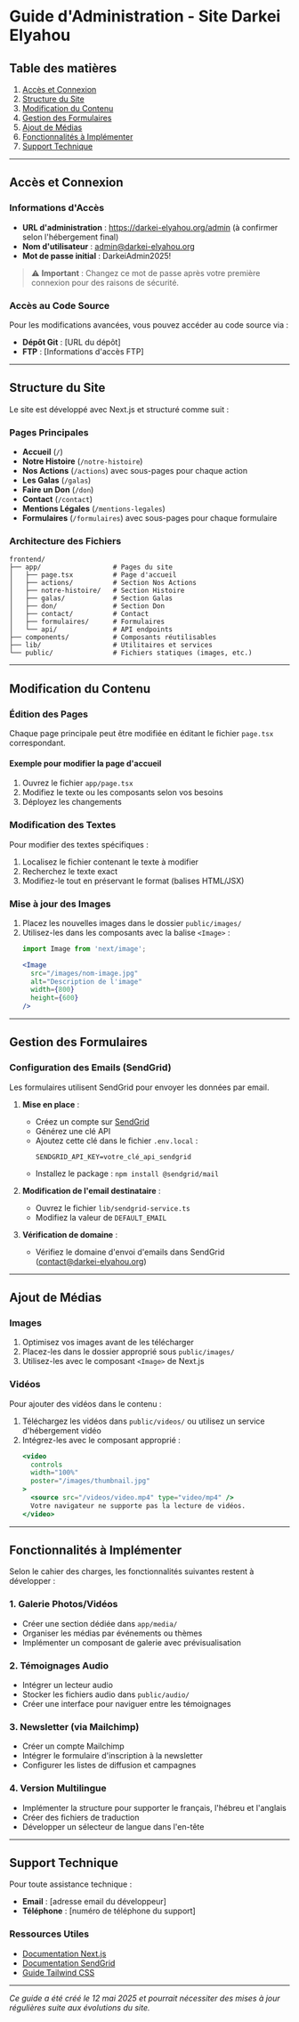 # Guide d'Administration - Site Darkei Elyahou

## Table des matières
1. [Accès et Connexion](#accès-et-connexion)
2. [Structure du Site](#structure-du-site)
3. [Modification du Contenu](#modification-du-contenu)
4. [Gestion des Formulaires](#gestion-des-formulaires)
5. [Ajout de Médias](#ajout-de-médias)
6. [Fonctionnalités à Implémenter](#fonctionnalités-à-implémenter)
7. [Support Technique](#support-technique)

---

## Accès et Connexion

### Informations d'Accès
- **URL d'administration** : https://darkei-elyahou.org/admin (à confirmer selon l'hébergement final)
- **Nom d'utilisateur** : admin@darkei-elyahou.org
- **Mot de passe initial** : DarkeiAdmin2025!

> ⚠️ **Important** : Changez ce mot de passe après votre première connexion pour des raisons de sécurité.

### Accès au Code Source
Pour les modifications avancées, vous pouvez accéder au code source via :
- **Dépôt Git** : [URL du dépôt]
- **FTP** : [Informations d'accès FTP]

---

## Structure du Site

Le site est développé avec Next.js et structuré comme suit :

### Pages Principales
- **Accueil** (`/`)
- **Notre Histoire** (`/notre-histoire`)
- **Nos Actions** (`/actions`) avec sous-pages pour chaque action
- **Les Galas** (`/galas`)
- **Faire un Don** (`/don`)
- **Contact** (`/contact`)
- **Mentions Légales** (`/mentions-legales`)
- **Formulaires** (`/formulaires`) avec sous-pages pour chaque formulaire

### Architecture des Fichiers
```
frontend/
├── app/                  # Pages du site
│   ├── page.tsx          # Page d'accueil
│   ├── actions/          # Section Nos Actions
│   ├── notre-histoire/   # Section Histoire
│   ├── galas/            # Section Galas
│   ├── don/              # Section Don
│   ├── contact/          # Contact
│   ├── formulaires/      # Formulaires
│   └── api/              # API endpoints
├── components/           # Composants réutilisables
├── lib/                  # Utilitaires et services
└── public/               # Fichiers statiques (images, etc.)
```

---

## Modification du Contenu

### Édition des Pages
Chaque page principale peut être modifiée en éditant le fichier `page.tsx` correspondant.

#### Exemple pour modifier la page d'accueil
1. Ouvrez le fichier `app/page.tsx`
2. Modifiez le texte ou les composants selon vos besoins
3. Déployez les changements

### Modification des Textes
Pour modifier des textes spécifiques :
1. Localisez le fichier contenant le texte à modifier
2. Recherchez le texte exact
3. Modifiez-le tout en préservant le format (balises HTML/JSX)

### Mise à jour des Images
1. Placez les nouvelles images dans le dossier `public/images/`
2. Utilisez-les dans les composants avec la balise `<Image>` :
   ```jsx
   import Image from 'next/image';
   
   <Image 
     src="/images/nom-image.jpg" 
     alt="Description de l'image" 
     width={800} 
     height={600} 
   />
   ```

---

## Gestion des Formulaires

### Configuration des Emails (SendGrid)
Les formulaires utilisent SendGrid pour envoyer les données par email.

1. **Mise en place** :
   - Créez un compte sur [SendGrid](https://sendgrid.com/)
   - Générez une clé API
   - Ajoutez cette clé dans le fichier `.env.local` :
     ```
     SENDGRID_API_KEY=votre_clé_api_sendgrid
     ```
   - Installez le package : `npm install @sendgrid/mail`

2. **Modification de l'email destinataire** :
   - Ouvrez le fichier `lib/sendgrid-service.ts`
   - Modifiez la valeur de `DEFAULT_EMAIL`

3. **Vérification de domaine** :
   - Vérifiez le domaine d'envoi d'emails dans SendGrid (contact@darkei-elyahou.org)

---

## Ajout de Médias

### Images
1. Optimisez vos images avant de les télécharger
2. Placez-les dans le dossier approprié sous `public/images/`
3. Utilisez-les avec le composant `<Image>` de Next.js

### Vidéos
Pour ajouter des vidéos dans le contenu :
1. Téléchargez les vidéos dans `public/videos/` ou utilisez un service d'hébergement vidéo
2. Intégrez-les avec le composant approprié :
   ```jsx
   <video 
     controls 
     width="100%" 
     poster="/images/thumbnail.jpg"
   >
     <source src="/videos/video.mp4" type="video/mp4" />
     Votre navigateur ne supporte pas la lecture de vidéos.
   </video>
   ```

---

## Fonctionnalités à Implémenter

Selon le cahier des charges, les fonctionnalités suivantes restent à développer :

### 1. Galerie Photos/Vidéos
- Créer une section dédiée dans `app/media/`
- Organiser les médias par événements ou thèmes
- Implémenter un composant de galerie avec prévisualisation

### 2. Témoignages Audio
- Intégrer un lecteur audio
- Stocker les fichiers audio dans `public/audio/`
- Créer une interface pour naviguer entre les témoignages

### 3. Newsletter (via Mailchimp)
- Créer un compte Mailchimp
- Intégrer le formulaire d'inscription à la newsletter
- Configurer les listes de diffusion et campagnes

### 4. Version Multilingue
- Implémenter la structure pour supporter le français, l'hébreu et l'anglais
- Créer des fichiers de traduction
- Développer un sélecteur de langue dans l'en-tête

---

## Support Technique

Pour toute assistance technique :
- **Email** : [adresse email du développeur]
- **Téléphone** : [numéro de téléphone du support]

### Ressources Utiles
- [Documentation Next.js](https://nextjs.org/docs)
- [Documentation SendGrid](https://docs.sendgrid.com/)
- [Guide Tailwind CSS](https://tailwindcss.com/docs)

---

*Ce guide a été créé le 12 mai 2025 et pourrait nécessiter des mises à jour régulières suite aux évolutions du site.*
